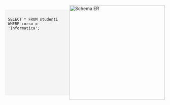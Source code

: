 <div style="display: flex;">
  <pre style="flex: 1; background: #f4f4f4; padding: 10px;">
<code>
SELECT * FROM studenti WHERE corso = 'Informatica';
</code>
  </pre>
  <img src="schema.png" alt="Schema ER" width="300">
</div>
